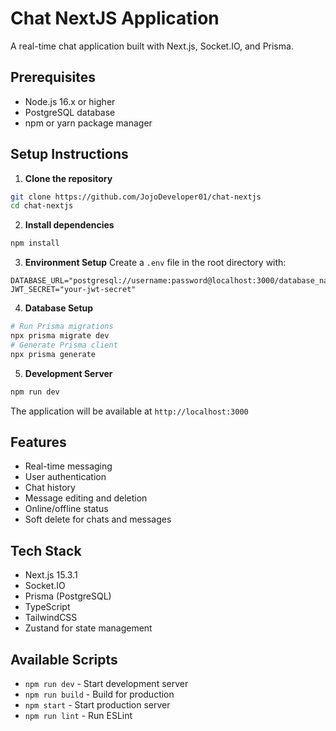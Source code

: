 # Chat NextJS Application

A real-time chat application built with Next.js, Socket.IO, and Prisma.

## Prerequisites

- Node.js 16.x or higher
- PostgreSQL database
- npm or yarn package manager

## Setup Instructions

1. **Clone the repository**
```bash
git clone https://github.com/JojoDeveloper01/chat-nextjs
cd chat-nextjs
```

2. **Install dependencies**
```bash
npm install
```

3. **Environment Setup**
Create a `.env` file in the root directory with:
```env
DATABASE_URL="postgresql://username:password@localhost:3000/database_name"
JWT_SECRET="your-jwt-secret"
```

4. **Database Setup**
```bash
# Run Prisma migrations
npx prisma migrate dev
# Generate Prisma client
npx prisma generate
```

5. **Development Server**
```bash
npm run dev
```
The application will be available at `http://localhost:3000`

## Features

- Real-time messaging
- User authentication
- Chat history
- Message editing and deletion
- Online/offline status
- Soft delete for chats and messages

## Tech Stack

- Next.js 15.3.1
- Socket.IO
- Prisma (PostgreSQL)
- TypeScript
- TailwindCSS
- Zustand for state management

## Available Scripts

- `npm run dev` - Start development server
- `npm run build` - Build for production
- `npm start` - Start production server
- `npm run lint` - Run ESLint